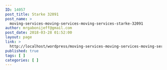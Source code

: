 ```yaml
---
ID: 14057
post_title: Starke 32091
post_name: >
  moving-services-moving-services-moving-services-starke-32091
author: mrgabonijeff@gmail.com
post_date: 2018-03-28 01:52:00
layout: page
link: >
  http://localhost/wordpress/moving-services-moving-services-moving-services-starke-32091/
published: true
tags: [ ]
categories: [ ]
---
```

